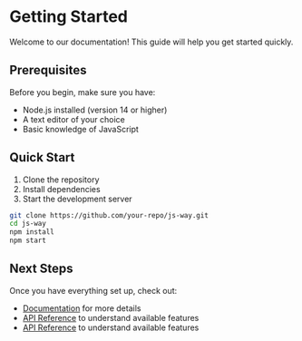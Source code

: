 # Getting Started

Welcome to our documentation! This guide will help you get started quickly.

## Prerequisites

Before you begin, make sure you have:

- Node.js installed (version 14 or higher)
- A text editor of your choice
- Basic knowledge of JavaScript

## Quick Start

1. Clone the repository
2. Install dependencies
3. Start the development server

```bash
git clone https://github.com/your-repo/js-way.git
cd js-way
npm install
npm start
```

## Next Steps

Once you have everything set up, check out:

- [Documentation](/guide/index) for more details
- [API Reference](/api/index) to understand available features
- [API Reference](/api/) to understand available features
